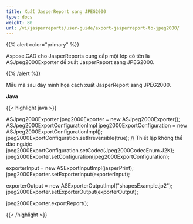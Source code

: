 ```yaml
---
title: Xuất JasperReport sang JPEG2000
type: docs
weight: 80
url: /vi/jasperreports/user-guide/export-jasperreport-to-jpeg2000/
---
```


{{% alert color="primary" %}}

Aspose.CAD cho JasperReports cung cấp một lớp có tên là ASJpeg2000Exporter để xuất JasperReport sang JPEG2000.

{{% /alert %}}

Mẫu mã sau đây minh họa cách xuất JasperReport sang JPEG2000.

**Java**

{{< highlight java >}}

ASJpeg2000Exporter jpeg2000Exporter = new ASJpeg2000Exporter();
ASJpeg2000ExportConfigurationImpl jpeg2000ExportConfiguration = new ASJpeg2000ExportConfigurationImpl();
jpeg2000ExportConfiguration.setIrreversible(true); // Thiết lập không thể đảo ngược
jpeg2000ExportConfiguration.setCodec(Jpeg2000CodecEnum.J2K);
jpeg2000Exporter.setConfiguration(jpeg2000ExportConfiguration);

exporterInput = new ASExportInputImpl(jasperPrint);
jpeg2000Exporter.setExporterInput(exporterInput);

exporterOutput = new ASExporterOutputImpl("shapesExample.jp2");
jpeg2000Exporter.setExporterOutput(exporterOutput);

jpeg2000Exporter.exportReport();

{{< /highlight >}}
